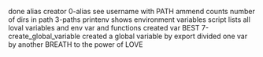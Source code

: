 done alias creator 0-alias
see username with 
PATH ammend
counts number of dirs in path 3-paths
printenv shows environment variables
script lists all loval variables and env var and functions
created var BEST
7-create_global_variable created a global variable by export
divided one var by another
BREATH to the power of LOVE
